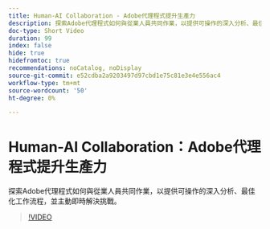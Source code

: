 ```yaml
---
title: Human-AI Collaboration - Adobe代理程式提升生產力
description: 探索Adobe代理程式如何與從業人員共同作業，以提供可操作的深入分析、最佳化工作流程，並主動即時解決挑戰。
doc-type: Short Video
duration: 99
index: false
hide: true
hidefromtoc: true
recommendations: noCatalog, noDisplay
source-git-commit: e52cdba2a9203497d97cbd1e75c81e3e4e556ac4
workflow-type: tm+mt
source-wordcount: '50'
ht-degree: 0%

---
```



# Human-AI Collaboration：Adobe代理程式提升生產力

探索Adobe代理程式如何與從業人員共同作業，以提供可操作的深入分析、最佳化工作流程，並主動即時解決挑戰。

<!-- 62_S653_3442539_98_humanai-collaboration-adobe-agents-enhancing-productivity -->
>[!VIDEO](https://video.tv.adobe.com/v/3460408/?learn=on&enablevpops=true&captions=chi_hant)
